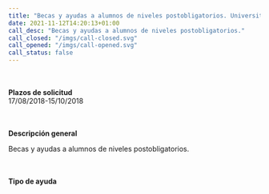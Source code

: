 ```yaml
---
title: "Becas y ayudas a alumnos de niveles postobligatorios. Universitarios. Curso 2018 - 2019"
date: 2021-11-12T14:20:13+01:00
call_desc: "Becas y ayudas a alumnos de niveles postobligatorios."
call_closed: "/imgs/call-closed.svg"
call_opened: "/imgs/call-opened.svg"
call_status: false
---
```

<br><br><b>Plazos de solicitud</b><br>
17/08/2018-15/10/2018  

<br><br><b>Descripción general</b><br>

Becas y ayudas a alumnos de niveles postobligatorios.

<br><br><b>Tipo de ayuda</b><br> 


